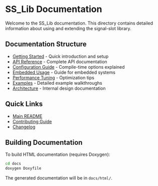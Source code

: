# SS_Lib Documentation

Welcome to the SS_Lib documentation. This directory contains detailed information about using and extending the signal-slot library.

## Documentation Structure

- [Getting Started](getting-started.md) - Quick introduction and setup
- [API Reference](api-reference.md) - Complete API documentation
- [Configuration Guide](configuration.md) - Compile-time options explained
- [Embedded Usage](embedded-guide.md) - Guide for embedded systems
- [Performance Tuning](performance.md) - Optimization tips
- [Examples](examples.md) - Detailed example walkthroughs
- [Architecture](architecture.md) - Internal design documentation

## Quick Links

- [Main README](../README.md)
- [Contributing Guide](../CONTRIBUTING.md)
- [Changelog](../CHANGELOG.md)

## Building Documentation

To build HTML documentation (requires Doxygen):

```bash
cd docs
doxygen Doxyfile
```

The generated documentation will be in `docs/html/`.
